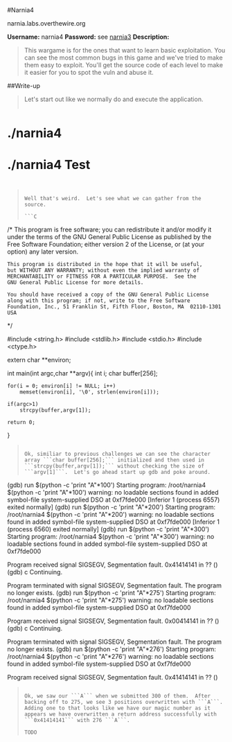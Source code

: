 #Narnia4

narnia.labs.overthewire.org

**Username:** narnia4
**Password:** see [narnia3](https://github.com/Alpackers/CTF-Writeups/tree/master/Misc/OverTheWire/Narnia/Naria3)
**Description:**  
> This wargame is for the ones that want to learn basic exploitation. You can see the most common bugs in this game and we've tried to make them easy to exploit. You'll get the source code of each level to make it easier for you to spot the vuln and abuse it.  

##Write-up

> Let's start out like we normally do and execute the application.
>
>```
# ./narnia4 
# ./narnia4 Test
# 
>```
>
> Well that's weird.  Let's see what we can gather from the source.
>
>```C
/*
    This program is free software; you can redistribute it and/or modify
    it under the terms of the GNU General Public License as published by
    the Free Software Foundation; either version 2 of the License, or
    (at your option) any later version.
>
    This program is distributed in the hope that it will be useful,
    but WITHOUT ANY WARRANTY; without even the implied warranty of
    MERCHANTABILITY or FITNESS FOR A PARTICULAR PURPOSE.  See the
    GNU General Public License for more details.
>
    You should have received a copy of the GNU General Public License
    along with this program; if not, write to the Free Software
    Foundation, Inc., 51 Franklin St, Fifth Floor, Boston, MA  02110-1301  USA
*/
>
#include <string.h>
#include <stdlib.h>
#include <stdio.h>
#include <ctype.h>
>
extern char **environ;
>
int main(int argc,char **argv){
	int i;
	char buffer[256];
>
	for(i = 0; environ[i] != NULL; i++)
		memset(environ[i], '\0', strlen(environ[i]));
>
	if(argc>1)
		strcpy(buffer,argv[1]);
>
	return 0;
}
>```
>
> Ok, similiar to previous challenges we can see the character array ```char buffer[256];``` initialized and then used in ```strcpy(buffer,argv[1]);``` without checking the size of ```argv[1]```.  Let's go ahead start up gdb and poke around.
>
>```
(gdb) run $(python -c 'print "A"*100')
Starting program: /root/narnia4 $(python -c 'print "A"*100')
warning: no loadable sections found in added symbol-file system-supplied DSO at 0xf7fde000
[Inferior 1 (process 6557) exited normally]
(gdb) run $(python -c 'print "A"*200')
Starting program: /root/narnia4 $(python -c 'print "A"*200')
warning: no loadable sections found in added symbol-file system-supplied DSO at 0xf7fde000
[Inferior 1 (process 6560) exited normally]
(gdb) run $(python -c 'print "A"*300')
Starting program: /root/narnia4 $(python -c 'print "A"*300')
warning: no loadable sections found in added symbol-file system-supplied DSO at 0xf7fde000
>
Program received signal SIGSEGV, Segmentation fault.
0x41414141 in ?? ()
(gdb) c
Continuing.
>
Program terminated with signal SIGSEGV, Segmentation fault.
The program no longer exists.
(gdb) run $(python -c 'print "A"*275')
Starting program: /root/narnia4 $(python -c 'print "A"*275')
warning: no loadable sections found in added symbol-file system-supplied DSO at 0xf7fde000
>
Program received signal SIGSEGV, Segmentation fault.
0x00414141 in ?? ()
(gdb) c
Continuing.
>
Program terminated with signal SIGSEGV, Segmentation fault.
The program no longer exists.
(gdb) run $(python -c 'print "A"*276')
Starting program: /root/narnia4 $(python -c 'print "A"*276')
warning: no loadable sections found in added symbol-file system-supplied DSO at 0xf7fde000
>
Program received signal SIGSEGV, Segmentation fault.
0x41414141 in ?? ()
>```
>
> Ok, we saw our ```A``` when we submitted 300 of them.  After backing off to 275, we see 3 positions overwritten with ```A```.  Adding one to that looks like we have our magic number as it appears we have overwritten a return address successfully with ```0x41414141``` with 276 ```A```.
>
> TODO
